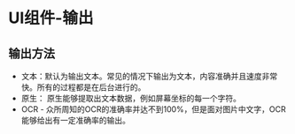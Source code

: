 # UI组件-输出


## 输出方法

* 文本：默认为输出文本。常见的情况下输出为文本，内容准确并且速度非常快。所有的过程都是在后台进行的。
* 原生： 原生能够提取出文本数据，例如屏幕坐标的每一个字符。
* OCR - 众所周知的OCR的准确率并达不到100%，但是面对图片中文字，OCR能够给出有一定准确率的输出。
